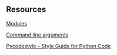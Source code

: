 ## Resources

[Modules](https://docs.python.org/3/tutorial/modules.html)


[Command line arguments](https://docs.python.org/3/tutorial/stdlib.html#command-line-arguments)


[Pycodestyle – Style Guide for Python Code](https://docs.python.org/3.4/library/dis.html)
